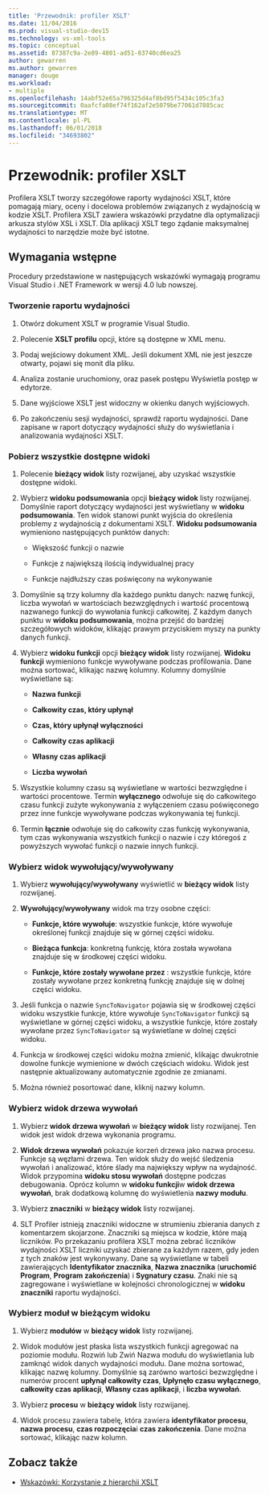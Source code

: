 ```yaml
---
title: 'Przewodnik: profiler XSLT'
ms.date: 11/04/2016
ms.prod: visual-studio-dev15
ms.technology: vs-xml-tools
ms.topic: conceptual
ms.assetid: 87387c9a-2e89-4801-ad51-83740cd6ea25
author: gewarren
ms.author: gewarren
manager: douge
ms.workload:
- multiple
ms.openlocfilehash: 14abf52e65a796325d4af8bd95f5434c105c3fa3
ms.sourcegitcommit: 0aafcfa08ef74f162af2e5079be77061d7885cac
ms.translationtype: MT
ms.contentlocale: pl-PL
ms.lasthandoff: 06/01/2018
ms.locfileid: "34693802"
---
```

# <a name="walkthrough-xslt-profiler"></a>Przewodnik: profiler XSLT

Profilera XSLT tworzy szczegółowe raporty wydajności XSLT, które pomagają miary, oceny i docelowa problemów związanych z wydajnością w kodzie XSLT. Profilera XSLT zawiera wskazówki przydatne dla optymalizacji arkusza stylów XSL i XSLT. Dla aplikacji XSLT tego żądanie maksymalnej wydajności to narzędzie może być istotne.

## <a name="prerequisites"></a>Wymagania wstępne

Procedury przedstawione w następujących wskazówki wymagają programu Visual Studio i .NET Framework w wersji 4.0 lub nowszej.

### <a name="create-the-performance-report"></a>Tworzenie raportu wydajności

1.  Otwórz dokument XSLT w programie Visual Studio.

2.  Polecenie **XSLT profilu** opcji, które są dostępne w XML menu.

3.  Podaj wejściowy dokument XML. Jeśli dokument XML nie jest jeszcze otwarty, pojawi się monit dla pliku.

4.  Analiza zostanie uruchomiony, oraz pasek postępu Wyświetla postęp w edytorze.

5.  Dane wyjściowe XSLT jest widoczny w okienku danych wyjściowych.

6.  Po zakończeniu sesji wydajności, sprawdź raportu wydajności. Dane zapisane w raport dotyczący wydajności służy do wyświetlania i analizowania wydajności XSLT.

### <a name="get-all-the-available-views"></a>Pobierz wszystkie dostępne widoki

1.  Polecenie **bieżący widok** listy rozwijanej, aby uzyskać wszystkie dostępne widoki.

2.  Wybierz **widoku podsumowania** opcji **bieżący widok** listy rozwijanej. Domyślnie raport dotyczący wydajności jest wyświetlany w **widoku podsumowania**. Ten widok stanowi punkt wyjścia do określenia problemy z wydajnością z dokumentami XSLT. **Widoku podsumowania** wymieniono następujących punktów danych:

    -   Większość funkcji o nazwie

    -   Funkcje z największą ilością indywidualnej pracy

    -   Funkcje najdłuższy czas poświęcony na wykonywanie

3.  Domyślnie są trzy kolumny dla każdego punktu danych: nazwę funkcji, liczba wywołań w wartościach bezwzględnych i wartość procentową nazwanego funkcji do wywołania funkcji całkowitej. Z każdym danych punktu w **widoku podsumowania**, można przejść do bardziej szczegółowych widoków, klikając prawym przyciskiem myszy na punkty danych funkcji.

4.  Wybierz **widoku funkcji** opcji **bieżący widok** listy rozwijanej. **Widoku funkcji** wymieniono funkcje wywoływane podczas profilowania. Dane można sortować, klikając nazwę kolumny. Kolumny domyślnie wyświetlane są:

    -   **Nazwa funkcji**

    -   **Całkowity czas, który upłynął**

    -   **Czas, który upłynął wyłączności**

    -   **Całkowity czas aplikacji**

    -   **Własny czas aplikacji**

    -   **Liczba wywołań**

5.  Wszystkie kolumny czasu są wyświetlane w wartości bezwzględne i wartości procentowe. Termin **wyłącznego** odwołuje się do całkowitego czasu funkcji zużyte wykonywania z wyłączeniem czasu poświęconego przez inne funkcje wywoływane podczas wykonywania tej funkcji.

6.  Termin **łącznie** odwołuje się do całkowity czas funkcję wykonywania, tym czas wykonywania wszystkich funkcji o nazwie i czy któregoś z powyższych wywołać funkcji o nazwie innych funkcji.

### <a name="select-callercallee-view"></a>Wybierz widok wywołujący/wywoływany

1.  Wybierz **wywołujący/wywoływany** wyświetlić w **bieżący widok** listy rozwijanej.

2.  **Wywołujący/wywoływany** widok ma trzy osobne części:

    -   **Funkcje, które wywołuje**: wszystkie funkcje, które wywołuje określonej funkcji znajduje się w górnej części widoku.

    -   **Bieżąca funkcja**: konkretną funkcję, która została wywołana znajduje się w środkowej części widoku.

    -   **Funkcje, które zostały wywołane przez** : wszystkie funkcje, które zostały wywołane przez konkretną funkcję znajduje się w dolnej części widoku.

3.  Jeśli funkcja o nazwie `SyncToNavigator` pojawia się w środkowej części widoku wszystkie funkcje, które wywołuje `SyncToNavigator` funkcji są wyświetlane w górnej części widoku, a wszystkie funkcje, które zostały wywołane przez `SyncToNavigator` są wyświetlane w dolnej części widoku.

4.  Funkcja w środkowej części widoku można zmienić, klikając dwukrotnie dowolne funkcje wymienione w dwóch częściach widoku. Widok jest następnie aktualizowany automatycznie zgodnie ze zmianami.

5.  Można również posortować dane, kliknij nazwy kolumn.

### <a name="select-call-tree-view"></a>Wybierz widok drzewa wywołań

1.  Wybierz **widok drzewa wywołań** w **bieżący widok** listy rozwijanej. Ten widok jest widok drzewa wykonania programu.

2.  **Widok drzewa wywołań** pokazuje korzeń drzewa jako nazwa procesu. Funkcje są węzłami drzewa. Ten widok służy do wejść śledzenia wywołań i analizować, które ślady ma największy wpływ na wydajność. Widok przypomina **widoku stosu wywołań** dostępne podczas debugowania. Oprócz kolumn w **widoku funkcji**w **widok drzewa wywołań**, brak dodatkową kolumnę do wyświetlenia **nazwy modułu**.

3.  Wybierz **znaczniki** w **bieżący widok** listy rozwijanej.

4.  SLT Profiler istnieją znaczniki widoczne w strumieniu zbierania danych z komentarzem skojarzone. Znaczniki są miejsca w kodzie, które mają liczników. Po przekazaniu profilera XSLT można zebrać liczników wydajności XSLT liczniki uzyskać zbierane za każdym razem, gdy jeden z tych znaków jest wykonywany. Dane są wyświetlane w tabeli zawierających **Identyfikator znacznika**, **Nazwa znacznika** (**uruchomić Program**, **Program zakończenia**) i  **Sygnatury czasu**. Znaki nie są zagregowane i wyświetlane w kolejności chronologicznej w **widoku znaczniki** raportu wydajności.

### <a name="select-modules-in-the-current-view"></a>Wybierz moduł w bieżącym widoku

1.  Wybierz **modułów** w **bieżący widok** listy rozwijanej.

2.  Widok modułów jest płaska lista wszystkich funkcji agregować na poziomie modułu. Rozwiń lub Zwiń Nazwa modułu do wyświetlania lub zamknąć widok danych wydajności modułu. Dane można sortować, klikając nazwę kolumny. Domyślnie są zarówno wartości bezwzględne i numerów procent **upłynął całkowity czas**, **Upłynęło czasu wyłącznego**, **całkowity czas aplikacji**, **Własny czas aplikacji**, i **liczba wywołań**.

3.  Wybierz **procesu** w **bieżący widok** listy rozwijanej.

4.  Widok procesu zawiera tabelę, która zawiera **identyfikator procesu**, **nazwa procesu**, **czas rozpoczęcia**i **czas zakończenia**. Dane można sortować, klikając nazw kolumn.

## <a name="see-also"></a>Zobacz także

- [Wskazówki: Korzystanie z hierarchii XSLT](../xml-tools/walkthrough-using-xslt-hierarchy.md)